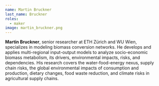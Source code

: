 ```yaml
---
name: Martin Bruckner
last_name: Bruckner
roles:
  - maker
image: martin_bruckner.png
---
```

**Martin Bruckner**, senior researcher at ETH Zürich and WU Wien, specializes in modeling biomass conversion networks. He develops and applies multi-regional input-output models to analyze socio-economic biomass metabolism, its drivers, environmental impacts, risks, and dependencies. His research covers the water-food-energy nexus, supply chain risks, the global environmental impacts of consumption and production, dietary changes, food waste reduction, and climate risks in agricultural supply chains.